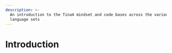 ```yaml
---
description: >-
  An introduction to the Tina4 mindset and code bases across the various
  language sets
---
```


# Introduction

